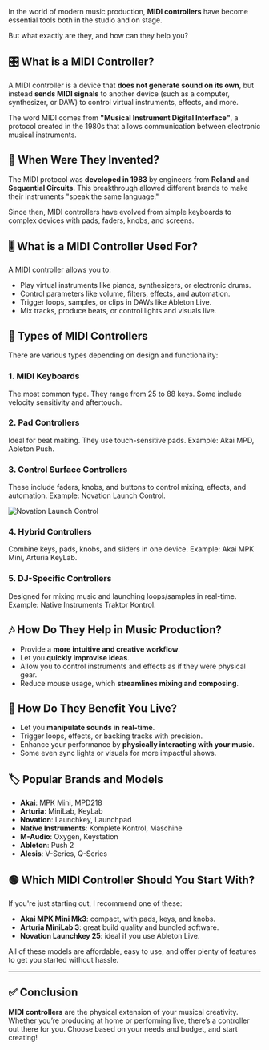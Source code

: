 In the world of modern music production, **MIDI controllers** have become essential tools both in the studio and on stage.

But what exactly are they, and how can they help you?

## 🎛️ What is a MIDI Controller?

A MIDI controller is a device that **does not generate sound on its own**, but instead **sends MIDI signals** to another device (such as a computer, synthesizer, or DAW) to control virtual instruments, effects, and more.

The word MIDI comes from **"Musical Instrument Digital Interface"**, a protocol created in the 1980s that allows communication between electronic musical instruments.

## 📆 When Were They Invented?

The MIDI protocol was **developed in 1983** by engineers from **Roland** and **Sequential Circuits**. This breakthrough allowed different brands to make their instruments "speak the same language."

Since then, MIDI controllers have evolved from simple keyboards to complex devices with pads, faders, knobs, and screens.

## 🎚️ What is a MIDI Controller Used For?

A MIDI controller allows you to:

- Play virtual instruments like pianos, synthesizers, or electronic drums.
- Control parameters like volume, filters, effects, and automation.
- Trigger loops, samples, or clips in DAWs like Ableton Live.
- Mix tracks, produce beats, or control lights and visuals live.

## 🧩 Types of MIDI Controllers

There are various types depending on design and functionality:

### 1. **MIDI Keyboards**

The most common type. They range from 25 to 88 keys. Some include velocity sensitivity and aftertouch.

### 2. **Pad Controllers**

Ideal for beat making. They use touch-sensitive pads. Example: Akai MPD, Ableton Push.

### 3. **Control Surface Controllers**

These include faders, knobs, and buttons to control mixing, effects, and automation.
Example: Novation Launch Control.

![Novation Launch Control](https://res.cloudinary.com/dpxizymas/image/upload/v1752932444/articles/43250f15-29b8-4d51-a18a-f4366b3fc655.jpg)

### 4. **Hybrid Controllers**

Combine keys, pads, knobs, and sliders in one device. Example: Akai MPK Mini, Arturia KeyLab.

### 5. **DJ-Specific Controllers**

Designed for mixing music and launching loops/samples in real-time. Example: Native Instruments Traktor Kontrol.

## 🎶 How Do They Help in Music Production?

- Provide a **more intuitive and creative workflow**.
- Let you **quickly improvise ideas**.
- Allow you to control instruments and effects as if they were physical gear.
- Reduce mouse usage, which **streamlines mixing and composing**.

## 🔴 How Do They Benefit You Live?

- Let you **manipulate sounds in real-time**.
- Trigger loops, effects, or backing tracks with precision.
- Enhance your performance by **physically interacting with your music**.
- Some even sync lights or visuals for more impactful shows.

## 🏷️ Popular Brands and Models

- **Akai**: MPK Mini, MPD218  
- **Arturia**: MiniLab, KeyLab  
- **Novation**: Launchkey, Launchpad  
- **Native Instruments**: Komplete Kontrol, Maschine  
- **M-Audio**: Oxygen, Keystation  
- **Ableton**: Push 2  
- **Alesis**: V-Series, Q-Series  

## 🟢 Which MIDI Controller Should You Start With?

If you're just starting out, I recommend one of these:

- **Akai MPK Mini Mk3**: compact, with pads, keys, and knobs.  
- **Arturia MiniLab 3**: great build quality and bundled software.  
- **Novation Launchkey 25**: ideal if you use Ableton Live.  

All of these models are affordable, easy to use, and offer plenty of features to get you started without hassle.

---

## ✅ Conclusion

**MIDI controllers** are the physical extension of your musical creativity. Whether you’re producing at home or performing live, there’s a controller out there for you. Choose based on your needs and budget, and start creating!